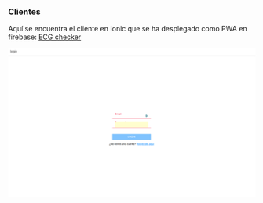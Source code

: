 ### Clientes


Aquí se encuentra el cliente en Ionic que se ha desplegado como PWA en firebase: [ECG checker](../5.%20clientes/ecg-checker/Readme.md)

![Inicio de sesión](./images/Captura%20de%20pantalla%20de%202023-05-10%2012-06-18.png)

